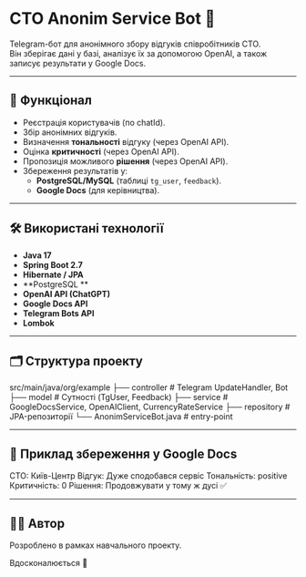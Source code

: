 # CTO Anonim Service Bot 🤖

Telegram-бот для анонімного збору відгуків співробітників СТО.  
Він зберігає дані у базі, аналізує їх за допомогою OpenAI, а також записує результати у Google Docs.

---

## 🚀 Функціонал
- Реєстрація користувачів (по chatId).
- Збір анонімних відгуків.
- Визначення **тональності** відгуку (через OpenAI API).
- Оцінка **критичності** (через OpenAI API).
- Пропозиція можливого **рішення** (через OpenAI API).
- Збереження результатів у:
    - **PostgreSQL/MySQL** (таблиці `tg_user`, `feedback`).
    - **Google Docs** (для керівництва).

---

## 🛠️ Використані технології
- **Java 17**
- **Spring Boot 2.7**
- **Hibernate / JPA**
- **PostgreSQL **
- **OpenAI API (ChatGPT)**
- **Google Docs API**
- **Telegram Bots API**
- **Lombok**

---

## 🗂️ Структура проекту

src/main/java/org/example
├── controller     # Telegram UpdateHandler, Bot
├── model          # Сутності (TgUser, Feedback)
├── service        # GoogleDocsService, OpenAIClient, CurrencyRateService
├── repository     # JPA-репозиторії
└── AnonimServiceBot.java # entry-point

---

## 📌 Приклад збереження у Google Docs

СТО: Київ-Центр
Відгук: Дуже сподобався сервіс
Тональність: positive
Критичність: 0
Рішення: Продовжувати у тому ж дусі ✅

---

## 🧑‍💻 Автор

Розроблено в рамках навчального проекту.

Вдосконалюється 🚀

